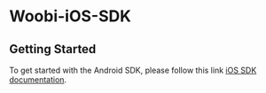 # Woobi-iOS-SDK

## Getting Started
To get started with the Android SDK, please follow this link [iOS SDK documentation](https://github.com/woobirnd/Woobi-iOS-SDK/wiki).
